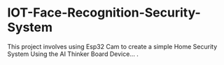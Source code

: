 # IOT-Face-Recognition-Security-System
This project involves using Esp32 Cam to create a simple Home Security System
Using the AI Thinker Board Device...
.
